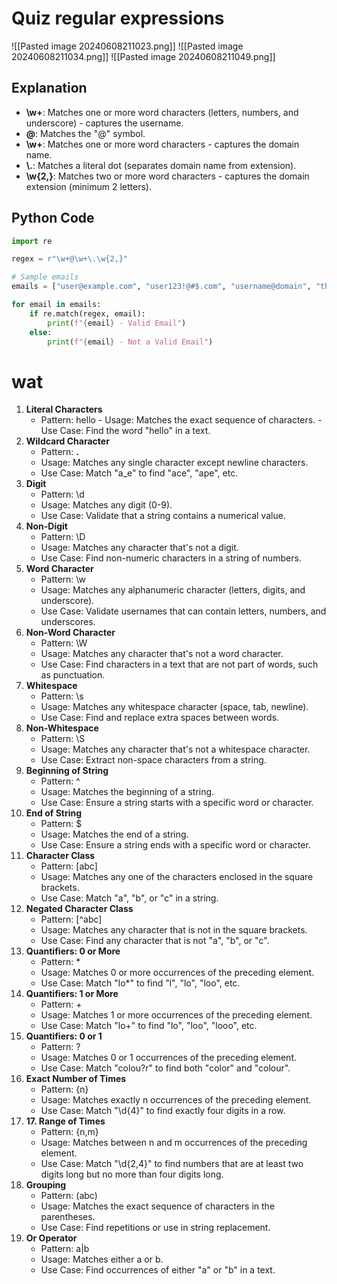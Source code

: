 



# Quiz regular expressions

![[Pasted image 20240608211023.png]]
![[Pasted image 20240608211034.png]]
![[Pasted image 20240608211049.png]]

## Explanation
- **\\w+**: Matches one or more word characters (letters, numbers, and underscore) - captures the username. 
- **@**: Matches the "@" symbol. 
- **\\w+**: Matches one or more word characters - captures the domain name. 
- **\\.**: Matches a literal dot (separates domain name from extension). 
- **\\w{2,}**: Matches two or more word characters - captures the domain extension (minimum 2 letters).
## Python Code
```python
import re 

regex = r"\w+@\w+\.\w{2,}" 

# Sample emails
emails = ["user@example.com", "user123!@#$.com", "username@domain", "this.is.not.an.email"] 

for email in emails: 
	if re.match(regex, email): 
		print(f"{email} - Valid Email") 
	else: 
		print(f"{email} - Not a Valid Email")
```
# wat
1. **Literal Characters**
	- Pattern: hello - Usage: Matches the exact sequence of characters. - Use Case: Find the word "hello" in a text. 
2. **Wildcard Character** 
	- Pattern: **.**
	- Usage: Matches any single character except newline characters. 
	- Use Case: Match "a_e" to find "ace", "ape", etc. 
3. **Digit** 
	- Pattern: \\d 
	- Usage: Matches any digit (0-9). 
	- Use Case: Validate that a string contains a numerical value.
4. **Non-Digit** 
	- Pattern: \\D
	- Usage: Matches any character that's not a digit.
	- Use Case: Find non-numeric characters in a string of numbers. 
5. **Word Character** 
	- Pattern: \\w 
	- Usage: Matches any alphanumeric character (letters, digits, and underscore). 
	- Use Case: Validate usernames that can contain letters, numbers, and underscores. 
6. **Non-Word Character** 
	- Pattern: \\W 
	- Usage: Matches any character that's not a word character. 
	- Use Case: Find characters in a text that are not part of words, such as punctuation.
7. **Whitespace** 
	- Pattern: \\s 
	- Usage: Matches any whitespace character (space, tab, newline). 
	- Use Case: Find and replace extra spaces between words. 
8. **Non-Whitespace** 
	- Pattern: \\S 
	- Usage: Matches any character that's not a whitespace character. 
	- Use Case: Extract non-space characters from a string. 
9. **Beginning of String** 
	- Pattern: ^ 
	- Usage: Matches the beginning of a string. 
	- Use Case: Ensure a string starts with a specific word or character.
10. **End of String** 
	- Pattern: $ 
	- Usage: Matches the end of a string. 
	- Use Case: Ensure a string ends with a specific word or character. 
11. **Character Class** 
	- Pattern: \[abc] 
	- Usage: Matches any one of the characters enclosed in the square brackets. 
	- Use Case: Match "a", "b", or "c" in a string. 
12. **Negated Character Class** 
	- Pattern: [^abc] 
	- Usage: Matches any character that is not in the square brackets. 
	- Use Case: Find any character that is not "a", "b", or "c".
13. **Quantifiers: 0 or More** 
	- Pattern: * 
	- Usage: Matches 0 or more occurrences of the preceding element. 
	- Use Case: Match "lo*" to find "l", "lo", "loo", etc.
14. **Quantifiers: 1 or More** 
	- Pattern: +
	- Usage: Matches 1 or more occurrences of the preceding element. 
	- Use Case: Match "lo+" to find "lo", "loo", "looo", etc.
15. **Quantifiers: 0 or 1** 
	- Pattern: ? 
	- Usage: Matches 0 or 1 occurrences of the preceding element. 
	- Use Case: Match "colou?r" to find both "color" and "colour".
16. **Exact Number of Times** 
	- Pattern: {n} 
	- Usage: Matches exactly n occurrences of the preceding element. 
	- Use Case: Match "\d{4}" to find exactly four digits in a row. 
17. **17. Range of Times** 
	- Pattern: {n,m} 
	- Usage: Matches between n and m occurrences of the preceding element. 
	- Use Case: Match "\d{2,4}" to find numbers that are at least two digits long but no more than four digits long. 
18. **Grouping** 
	- Pattern: (abc) 
	- Usage: Matches the exact sequence of characters in the parentheses. 
	- Use Case: Find repetitions or use in string replacement.
19. **Or Operator** 
	- Pattern: a|b 
	- Usage: Matches either a or b. 
	- Use Case: Find occurrences of either "a" or "b" in a text.
